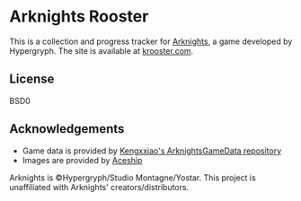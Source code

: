 # Arknights Rooster
This is a collection and progress tracker for [Arknights](https://www.arknights.global/), a game developed by Hypergryph.
The site is available at [krooster.com](https://krooster.com/).

## License
BSD0

## Acknowledgements
- Game data is provided by [Kengxxiao's ArknightsGameData repository](https://github.com/Kengxxiao/ArknightsGameData)
- Images are provided by [Aceship](https://github.com/Aceship/AN-EN-Tags)

Arknights is &copy;Hypergryph/Studio Montagne/Yostar. This project is unaffiliated with Arknights' creators/distributors.